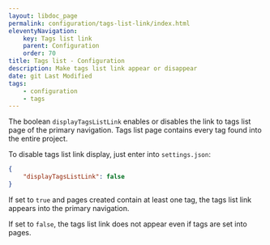 ```yaml
---
layout: libdoc_page
permalink: configuration/tags-list-link/index.html
eleventyNavigation:
    key: Tags list link
    parent: Configuration
    order: 70
title: Tags list - Configuration
description: Make tags list link appear or disappear
date: git Last Modified
tags:
    - configuration
    - tags
---
```


The boolean `displayTagsListLink` enables or disables the link to tags list page of the primary navigation. Tags list page contains every tag found into the entire project. 

To disable tags list link display, just enter into `settings.json`:

```json
{
    "displayTagsListLink": false
}
```

If set to `true` and pages created contain at least one tag, the tags list link appears into the primary navigation. 

If set to `false`, the tags list link does not appear even if tags are set into pages.


